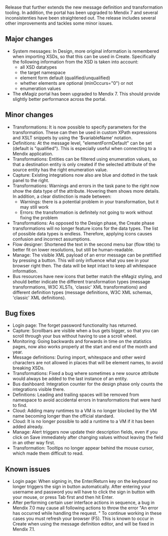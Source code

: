 Release that further extends the new message definition and transformation tooling. In addition, the portal has been upgraded to Mendix 7 and several inconsistenties have been straightened out. The release includes several other improvements and tackles some minor issues.
## Major changes
- System messages: In Design, more original information is remembered when importing XSDs, so that this can be used in Create. Specifically the following information from the XSD is taken into account:
  - all XSD datatypes
  - the target namespace
  - element form default (qualified/unqualified)
  - whether elements are optional (minOccurs="0") or not
  - enumeration values
- The eMagiz portal has been upgraded to Mendix 7. This should provide slightly better performance across the portal.
## Minor changes
- Transformations: It is now possible to specify parameters for the transformation. These can then be used in custom XPath expressions and XSLT snippets by using the '$variableName' notation.
- Definitions: At the message level, "elementFormDefault" can be set (default is "qualified"). This is especially useful when connecting to a Mendix application.
- Transformations: Entities can be filtered using enumeration values, so that a destination entity is only created if the selected attribute of the source entity has the right enumeration value.
- Capture: Existing integrations now also are blue and dotted in the task panel to the right.
- Transformations: Warnings and errors in the task pane to the right now show the data type of the attribute. Hovering them shows more details. In addition, a clear distinction is made between:
  - Warnings: there is a potential problem in your transformation, but it may still work
  - Errors: the transformation is definitely not going to work without fixing the problem
- Transformations: As opposed to the Design phase, the Create phase transformations will no longer feature icons for the data types. The list of possible data types is endless. Therefore, applying icons causes confusion and incorrect assumptions.
- Flow designer: Shortened the text in the second menu bar (flow title) to better fit on lower resolutions, but still be human-readable.
- Manage: The visible XML payload of an error message can be prettified by pressing a button. This will only influence what you see in your browser right then. The data will be kept intact to keep all whitespace information.
- Bus resources have new icons that better match the eMagiz styling, and should better indicate the different transformation types (message transformations, W3C XLSTs, 'classic' XML transformations) and different definition types (message definitions, W3C XML schemas, 'classic' XML definitions).
## Bug fixes
- Login page: The forget password functionality has returned.
- Capture: Scrollbars are visible when a bus gets bigger, so that you can scroll through your bus without having to use a scroll wheel.
- Monitoring: Going backwards and forwards in time on the statistics pages, now also works properly at the start and end of the month and year.
- Message definitions: During import, whitespace and other weird characters are not allowed in places that will be element names, to avoid breaking XSDs.
- Transformations: Fixed a bug where sometimes a new source attribute would always be added to the last instance of an entity.
- Bus dashboard: Integration counter for the design phase only counts the integrations visible there.
- Definitions: Leading and trailing spaces will be removed from namespace to avoid accidental errors in transformations that were hard to find.
- Cloud: Adding many runtimes to a VM is no longer blocked by the VM name becoming longer than the official standard.
- Cloud: It is no longer possible to add a runtime to a VM if it has been added already.
- Manage: Alert triggers now update their description fields, even if you click on Save immediately after changing values without leaving the field in an other way first.
- Transformation: Tooltips no longer appear behind the mouse cursor, which made them difficult to read.
## Known issues
- Login page: When signing in, the Enter/Return key on the keyboard no longer triggers the sign in button automatically. After entering your username and password you will have to click the sign in button with your mouse, or press Tab first and then hit Enter.
- After performing certain user interface actions in sequence, a bug in Mendix 7.0 may cause all following actions to throw the error "An error has occurred while handling the request. " To continue working in these cases you must refresh your browser (F5). This is known to occur in Create when using the message definition editor, and will be fixed in Mendix 7.1.
